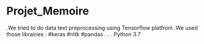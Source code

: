 # Projet_Memoire

.We tried to do data text preprocessing using Tensorflow platfrom 
.We used those librairies : #keras #nltk #pandas
.
.
.
Python 3.7
